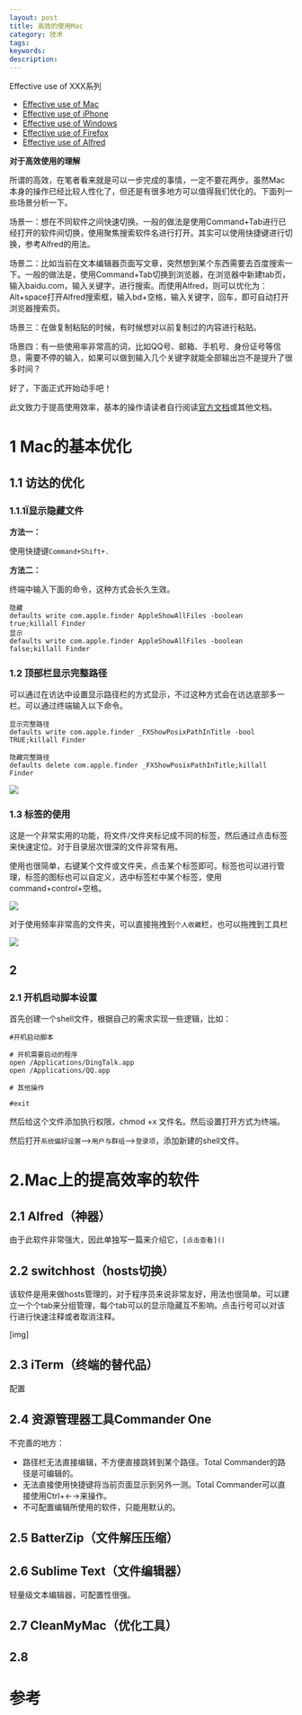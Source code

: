 ```yaml
---
layout: post
title: 高效的使用Mac
category: 技术
tags: 
keywords:
description:
---
```


Effective use of XXX系列
- [Effective use of Mac]()
- [Effective use of iPhone]()
- [Effective use of Windows]()
- [Effective use of Firefox]()
- [Effective use of Alfred]()



**对于高效使用的理解**

所谓的高效，在笔者看来就是可以一步完成的事情，一定不要花两步。虽然Mac本身的操作已经比较人性化了，但还是有很多地方可以值得我们优化的。下面列一些场景分析一下。


场景一：想在不同软件之间快速切换。一般的做法是使用Command+Tab进行已经打开的软件间切换，使用聚焦搜索软件名进行打开。其实可以使用快捷键进行切换，参考Alfred的用法。

场景二：比如当前在文本编辑器页面写文章，突然想到某个东西需要去百度搜索一下。一般的做法是，使用Command+Tab切换到浏览器，在浏览器中新建tab页，输入baidu.com，输入关键字，进行搜索。而使用Alfred，则可以优化为：Alt+space打开Alfred搜索框，输入bd+空格，输入关键字，回车，即可自动打开浏览器搜索页。

场景三：在做复制粘贴的时候，有时候想对以前复制过的内容进行粘贴。

场景四：有一些使用率非常高的词，比如QQ号、邮箱、手机号、身份证号等信息，需要不停的输入，如果可以做到输入几个关键字就能全部输出岂不是提升了很多时间？

好了，下面正式开始动手吧！

此文致力于提高使用效率，基本的操作请读者自行阅读[官方文档](https://support.apple.com/zh-cn/guide/mac-help)或其他文档。


# 1 Mac的基本优化

## 1.1 访达的优化

### 1.1.1Ï显示隐藏文件

**方法一：**

使用快捷键`Command+Shift+.`

**方法二：**

终端中输入下面的命令，这种方式会长久生效。

```
隐藏
defaults write com.apple.finder AppleShowAllFiles -boolean true;killall Finder
显示
defaults write com.apple.finder AppleShowAllFiles -boolean false;killall Finder
```

### 1.2 顶部栏显示完整路径

可以通过在访达中设置显示路径栏的方式显示，不过这种方式会在访达底部多一栏。可以通过终端输入以下命令。


```
显示完整路径
defaults write com.apple.finder _FXShowPosixPathInTitle -bool TRUE;killall Finder

隐藏完整路径
defaults delete com.apple.finder _FXShowPosixPathInTitle;killall Finder

```

![](/public/mac/finder_1.png)


### 1.3 标签的使用

这是一个非常实用的功能，将文件/文件夹标记成不同的标签，然后通过点击标签来快速定位。对于目录层次很深的文件非常有用。

使用也很简单，右键某个文件或文件夹，点击某个标签即可。标签也可以进行管理，标签的图标也可以自定义，选中标签栏中某个标签，使用command+control+空格。

![](/public/mac/finder_2.png)

对于使用频率非常高的文件夹，可以直接拖拽到`个人收藏`栏，也可以拖拽到工具栏

![](/public/mac/finder_3.png)





## 2 

### 2.1 开机启动脚本设置

首先创建一个shell文件，根据自己的需求实现一些逻辑，比如：

```
#开机启动脚本

# 开机需要启动的程序
open /Applications/DingTalk.app
open /Applications/QQ.app

# 其他操作

#exit
```

然后给这个文件添加执行权限，chmod +x 文件名。然后设置打开方式为终端。


然后打开`系统偏好设置`-->`用户与群组`-->`登录项`，添加新建的shell文件。




# 2.Mac上的提高效率的软件

## 2.1 Alfred（神器）

由于此软件非常强大，因此单独写一篇来介绍它，`[点击查看]()`

## 2.2 switchhost（hosts切换）

该软件是用来做hosts管理的，对于程序员来说非常友好，用法也很简单。可以建立一个个tab来分组管理，每个tab可以的显示隐藏互不影响。点击行号可以对该行进行快速注释或者取消注释。

[img]


## 2.3 iTerm（终端的替代品）

配置

## 2.4 资源管理器工具Commander One

不完善的地方：

- 路径栏无法直接编辑，不方便直接跳转到某个路径。Total Commander的路径是可编辑的。
- 无法直接使用快捷键将当前页面显示到另外一测。Total Commander可以直接使用Ctrl+←→来操作。
- 不可配置编辑所使用的软件，只能用默认的。

## 2.5 BatterZip（文件解压压缩）

## 2.6 Sublime Text（文件编辑器）

轻量级文本编辑器，可配置性很强。

## 2.7 CleanMyMac（优化工具）

## 2.8 



# 参考





